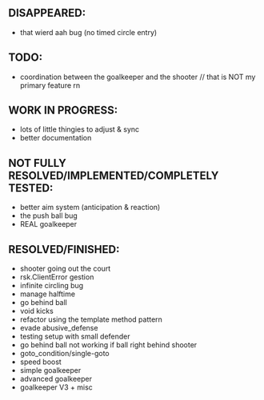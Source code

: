 ## DISAPPEARED:
- that wierd aah bug (no timed circle entry)

## TODO:
- coordination between the goalkeeper and the shooter // that is NOT my primary feature rn 

## WORK IN PROGRESS:
- lots of little thingies to adjust & sync
- better documentation

## NOT FULLY RESOLVED/IMPLEMENTED/COMPLETELY TESTED:
- better aim system (anticipation & reaction)
- the push ball bug
- REAL goalkeeper

## RESOLVED/FINISHED:
- shooter going out the court
- rsk.ClientError gestion
- infinite circling bug
- manage halftime
- go behind ball
- void kicks
- refactor using the template method pattern
- evade abusive_defense
- testing setup with small defender
- go behind ball not working if ball right behind shooter
- goto_condition/single-goto
- speed boost
- simple goalkeeper
- advanced goalkeeper
- goalkeeper V3 + misc